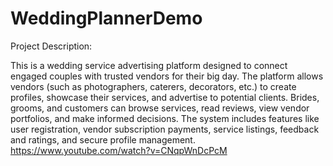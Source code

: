 ﻿# WeddingPlannerDemo
 
Project Description:

This is a wedding service advertising platform designed to connect engaged couples with trusted vendors for their big day. The platform allows vendors (such as photographers, caterers, decorators, etc.) to create profiles, showcase their services, and advertise to potential clients. Brides, grooms, and customers can browse services, read reviews, view vendor portfolios, and make informed decisions. The system includes features like user registration, vendor subscription payments, service listings, feedback and ratings, and secure profile management.
https://www.youtube.com/watch?v=CNqpWnDcPcM
